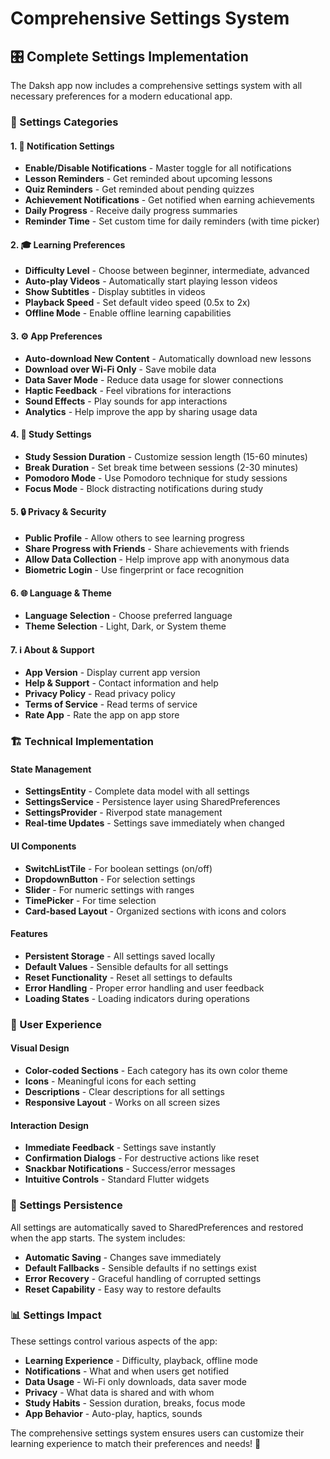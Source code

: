 # Comprehensive Settings System

## 🎛️ Complete Settings Implementation

The Daksh app now includes a comprehensive settings system with all necessary preferences for a modern educational app.

### 📱 Settings Categories

#### 1. **🔔 Notification Settings**
- **Enable/Disable Notifications** - Master toggle for all notifications
- **Lesson Reminders** - Get reminded about upcoming lessons
- **Quiz Reminders** - Get reminded about pending quizzes
- **Achievement Notifications** - Get notified when earning achievements
- **Daily Progress** - Receive daily progress summaries
- **Reminder Time** - Set custom time for daily reminders (with time picker)

#### 2. **🎓 Learning Preferences**
- **Difficulty Level** - Choose between beginner, intermediate, advanced
- **Auto-play Videos** - Automatically start playing lesson videos
- **Show Subtitles** - Display subtitles in videos
- **Playback Speed** - Set default video speed (0.5x to 2x)
- **Offline Mode** - Enable offline learning capabilities

#### 3. **⚙️ App Preferences**
- **Auto-download New Content** - Automatically download new lessons
- **Download over Wi-Fi Only** - Save mobile data
- **Data Saver Mode** - Reduce data usage for slower connections
- **Haptic Feedback** - Feel vibrations for interactions
- **Sound Effects** - Play sounds for app interactions
- **Analytics** - Help improve the app by sharing usage data

#### 4. **🧠 Study Settings**
- **Study Session Duration** - Customize session length (15-60 minutes)
- **Break Duration** - Set break time between sessions (2-30 minutes)
- **Pomodoro Mode** - Use Pomodoro technique for study sessions
- **Focus Mode** - Block distracting notifications during study

#### 5. **🔒 Privacy & Security**
- **Public Profile** - Allow others to see learning progress
- **Share Progress with Friends** - Share achievements with friends
- **Allow Data Collection** - Help improve app with anonymous data
- **Biometric Login** - Use fingerprint or face recognition

#### 6. **🌐 Language & Theme**
- **Language Selection** - Choose preferred language
- **Theme Selection** - Light, Dark, or System theme

#### 7. **ℹ️ About & Support**
- **App Version** - Display current app version
- **Help & Support** - Contact information and help
- **Privacy Policy** - Read privacy policy
- **Terms of Service** - Read terms of service
- **Rate App** - Rate the app on app store

### 🏗️ Technical Implementation

#### **State Management**
- **SettingsEntity** - Complete data model with all settings
- **SettingsService** - Persistence layer using SharedPreferences
- **SettingsProvider** - Riverpod state management
- **Real-time Updates** - Settings save immediately when changed

#### **UI Components**
- **SwitchListTile** - For boolean settings (on/off)
- **DropdownButton** - For selection settings
- **Slider** - For numeric settings with ranges
- **TimePicker** - For time selection
- **Card-based Layout** - Organized sections with icons and colors

#### **Features**
- **Persistent Storage** - All settings saved locally
- **Default Values** - Sensible defaults for all settings
- **Reset Functionality** - Reset all settings to defaults
- **Error Handling** - Proper error handling and user feedback
- **Loading States** - Loading indicators during operations

### 🎨 User Experience

#### **Visual Design**
- **Color-coded Sections** - Each category has its own color theme
- **Icons** - Meaningful icons for each setting
- **Descriptions** - Clear descriptions for all settings
- **Responsive Layout** - Works on all screen sizes

#### **Interaction Design**
- **Immediate Feedback** - Settings save instantly
- **Confirmation Dialogs** - For destructive actions like reset
- **Snackbar Notifications** - Success/error messages
- **Intuitive Controls** - Standard Flutter widgets

### 🔧 Settings Persistence

All settings are automatically saved to SharedPreferences and restored when the app starts. The system includes:

- **Automatic Saving** - Changes save immediately
- **Default Fallbacks** - Sensible defaults if no settings exist
- **Error Recovery** - Graceful handling of corrupted settings
- **Reset Capability** - Easy way to restore defaults

### 📊 Settings Impact

These settings control various aspects of the app:

- **Learning Experience** - Difficulty, playback, offline mode
- **Notifications** - What and when users get notified
- **Data Usage** - Wi-Fi only downloads, data saver mode
- **Privacy** - What data is shared and with whom
- **Study Habits** - Session duration, breaks, focus mode
- **App Behavior** - Auto-play, haptics, sounds

The comprehensive settings system ensures users can customize their learning experience to match their preferences and needs! 🎉





